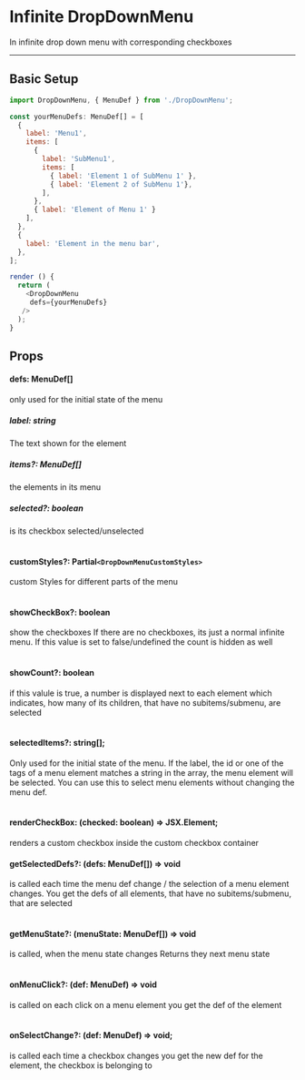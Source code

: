 # Infinite DropDownMenu

In infinite drop down menu with corresponding checkboxes

---
## Basic Setup

```js
import DropDownMenu, { MenuDef } from './DropDownMenu';

const yourMenuDefs: MenuDef[] = [
  {
    label: 'Menu1',
    items: [
      {
        label: 'SubMenu1',
        items: [
          { label: 'Element 1 of SubMenu 1' },
          { label: 'Element 2 of SubMenu 1'},
        ],
      },
      { label: 'Element of Menu 1' }
    ],
  },
  {
    label: 'Element in the menu bar',
  },
];

render () {
  return (
    <DropDownMenu
     defs={yourMenuDefs}
   />
  );
}

```

## Props

#### defs: MenuDef[]
only used for the initial state of the menu
##### label: string
The text shown for the element
##### items?: MenuDef[]
the elements in its menu
##### selected?: boolean
is its checkbox selected/unselected
<br />
<br />

#### customStyles?: Partial`<DropDownMenuCustomStyles>`
custom Styles for different parts of the menu
<br />
<br />

#### showCheckBox?: boolean
show the checkboxes
If there are no checkboxes, its just a normal infinite menu.
If this value is set to false/undefined the count is hidden as well
<br />
<br />

#### showCount?: boolean
if this valule is true, a number is displayed next to each element which indicates, how many of its children, that have no subitems/submenu, are selected
<br />
<br />

#### selectedItems?: string[];
Only used for the initial state of the menu.
If the label, the id or one of the tags of a menu element matches a string in the array, the menu element will be selected.
You can use this to select menu elements without changing the menu def.
<br />
<br />

#### renderCheckBox: (checked: boolean) => JSX.Element;
renders a custom checkbox inside the custom checkbox container

#### getSelectedDefs?: (defs: MenuDef[]) => void
is called each time the menu def change / the selection of a menu element changes. 
You get the defs of all elements, that have no subitems/submenu, that are selected
<br />
<br />

#### getMenuState?: (menuState: MenuDef[]) => void
is called, when the menu state changes
Returns they next menu state
<br />
<br />

#### onMenuClick?: (def: MenuDef) => void
is called on each click on a menu element
you get the def of the element
<br />
<br />

#### onSelectChange?: (def: MenuDef) => void;
is called each time a checkbox changes
you get the new def for the element, the checkbox is belonging to
